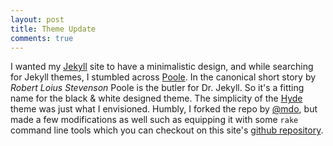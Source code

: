 ```yaml
---
layout: post
title: Theme Update
comments: true
---
```


I wanted my <a href="http://jekyllrb.com">Jekyll</a> site to have a minimalistic design, and while searching for Jekyll themes, I stumbled across [Poole](http://getpoole.com/). In the canonical short story by <cite>Robert Loius Stevenson</cite> Poole is the butler for Dr. Jekyll. So it's a fitting name for the black & white designed theme. The simplicity of the [Hyde](http://hyde.getpoole.com/) theme was just what I envisioned. Humbly, I forked the repo by <a href="https://twitter.com/mdo">@mdo</a>, but made a few modifications as well such as equipping it with some `rake` command line tools which you can checkout on this site's [github repository]({{site.github.repo}}).
